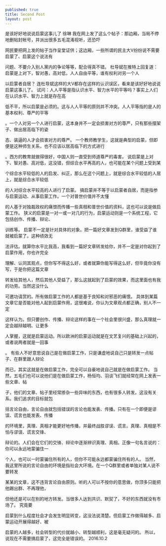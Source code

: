 ```yaml
---
published: true
title: Second Post
layout: post
---
```

是该好好地说说启蒙这事儿了
徐琳
         我在网上发了这么个帖子：那边厢，当局不停地删帖封帐号，并派出很多五毛混淆视听，还恐吓

网民要把网上发的帖子当作呈堂证供；这边厢，一些所谓的民主大V纷纷说不需要启蒙了、启蒙这个说法有

问题、不要介入别人黨内的争论等等，配合得真不错。
         杜导斌在推特上回复道：启蒙是上对下，智对愚，高对低，人人自由平等，谁有权利对另一个人

以启蒙者自居？
         连杜导斌这样的大V都存在这样的认识误区，看来是该好好地说说启蒙这事儿了。
         试问：人人平等是指认识水平、智力水平的平等吗？事实上人们在认识水平、智力上就是存在高

低不平，所以启蒙是必须的。这与人人平等的原则并不冲突。人人平等指的是人的基本权利、尊严的平等

。一个人对另一个人进行启蒙，这本身并不一定会损害对方的尊严，只有那些摆架子、做出居高临下的姿

态、装逼的人才会损害对方的尊严。
         一个教师教学生，这就是典型的启蒙，但即便是这种师生关系，也不应该以居高临下的方式进行

。西方的教育就做得很好，中国人则一直受到师道尊严的毒害。
         说启蒙是上对下、智对愚、高对低，这没错，但综合水平再高的人，也可能在某个问题上受到某

个综合水平较低的人的启发、纠正，那么在这个问题上，就是综合水平较低的人居上，就是综合水平较低

的人对综合水平较高的人进行了启蒙。
         搞启蒙并不等于以启蒙者自居，而是指参与启蒙运动、从事启蒙工作。一个对普世价值并不太懂

的人基于对独裁政权的痛恨而传播一些真相和普世价值的资料，这也可以说是做启蒙工作。
         狭义的启蒙是一对一或一对几的行为，启蒙运动则是一个系统工程，它包括创作、传播、辩论、

训练等。
         启蒙不一定是针对具体的对象。把一篇好文章发到Q群里，谁受益了谁就被启蒙了。这种绩效无

法评估。就算你水平比我高，我看到一篇好文章转发给你，并不一定是对你起到了启蒙作用，你也许完全

理解、认同其观点，但你写不得这么好，或者就算你能写得这么好，但毕竟你没有写，于是你把这篇文章

转发给其他人，然后其他人受益了，那么这就起到了启蒙的效果，而这里面也有我的功劳。当然这没什么

可邀功请赏的。所有做启蒙工作的人都是基于良知和对邪恶的痛恨。
         具体到某篇文章它是否能对他人起到启蒙作用，这很难说，你认为文章观点都正确，别人不一定

这样认为。但只要创作、传播、辩论这样的事在一个社会里很兴盛，那么真理就一定会越辩越明、让更多

人掌握，这就是启蒙运动。所以欧洲的启蒙运动就是在文艺复兴的基础上兴起的，或者说两者就是一回事

。
         有些人不好意思说自己是在做启蒙工作，只是谦虚地说自己只是转发一点帖子、在群里跟人辩论

而已，其实这就是在做启蒙工作，完全可以自豪地说自己就是在做启蒙工作。
         当然，五毛们也可以说他们是在做启蒙工作，杨恒均、羽谈飞们就经常在网上发表一些文章、帖

子，他们的文章、帖子里经常掺杂一些异味的东西，也有很多人转发。这没有关系。我们追求的目标就包

括言论自由，言论自由就包括错误的言论也能发表、传播。只有在一个即便是谬误、谎言也能发表、传播

的环境里，真理、真相才能更好地传播，并最终战胜谬误、谎言。真理、真相是不怕与谬误、谎言交锋、

辩论的。人们会在它们的交锋、辩论中逐渐辨识真理、真相。正像一句名言说的：你可以永远地蒙骗住一

个人，也可以一时蒙骗住所有的人，但你不可能永远都蒙骗住所有的人。
         当然，我这里所说的言论自由的环境是指社会大环境。在一个Q群里或者单独对某人说不要转发

某某的文章，这不违背言论自由原则。听的人可以不按你的意思做，你顶多只能把他踢出群、不再理他，

但他还是可以在别的地方转发。当很多人达到共识、默契了，不好的东西就没有市场了。         究竟要

启蒙到什么程度社会才会发生明显转变，这没法说清楚。但启蒙工作做得越多、启蒙运动开展得越好、被

启蒙的人越多，社会转型的代价就越小、转型越顺利，这是毫无疑问的。
         所以，说现在不需要搞启蒙了，这完全是错误的。
 2016.10.2